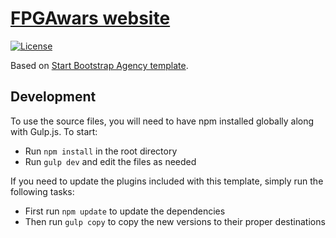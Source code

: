 # [FPGAwars website](http://fpgawars.github.io/)

[![License](http://img.shields.io/:license-gpl-blue.svg)](http://opensource.org/licenses/GPL-2.0)

Based on [Start Bootstrap Agency template](http://startbootstrap.com/template-overviews/agency/).


## Development

To use the source files, you will need to have npm installed globally along with Gulp.js. To start:
* Run `npm install` in the root directory
* Run `gulp dev` and edit the files as needed

If you need to update the plugins included with this template, simply run the following tasks:
* First run `npm update` to update the dependencies
* Then run `gulp copy` to copy the new versions to their proper destinations
